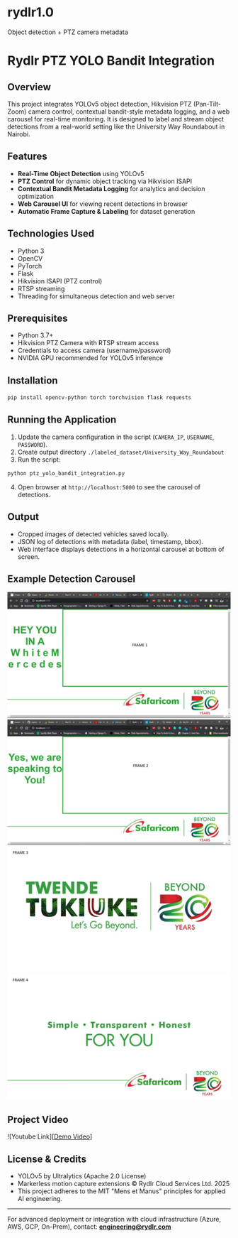 # rydlr1.0
Object detection + PTZ camera metadata
# Rydlr PTZ YOLO Bandit Integration

## Overview
This project integrates YOLOv5 object detection, Hikvision PTZ (Pan-Tilt-Zoom) camera control, contextual bandit-style metadata logging, and a web carousel for real-time monitoring. It is designed to label and stream object detections from a real-world setting like the University Way Roundabout in Nairobi.

## Features
- **Real-Time Object Detection** using YOLOv5
- **PTZ Control** for dynamic object tracking via Hikvision ISAPI
- **Contextual Bandit Metadata Logging** for analytics and decision optimization
- **Web Carousel UI** for viewing recent detections in browser
- **Automatic Frame Capture & Labeling** for dataset generation

## Technologies Used
- Python 3
- OpenCV
- PyTorch
- Flask
- Hikvision ISAPI (PTZ control)
- RTSP streaming
- Threading for simultaneous detection and web server

## Prerequisites
- Python 3.7+
- Hikvision PTZ Camera with RTSP stream access
- Credentials to access camera (username/password)
- NVIDIA GPU recommended for YOLOv5 inference

## Installation
```bash
pip install opencv-python torch torchvision flask requests
```

## Running the Application
1. Update the camera configuration in the script (`CAMERA_IP`, `USERNAME`, `PASSWORD`).
2. Create output directory `./labeled_dataset/University_Way_Roundabout`
3. Run the script:
```bash
python ptz_yolo_bandit_integration.py
```
4. Open browser at `http://localhost:5000` to see the carousel of detections.

## Output
- Cropped images of detected vehicles saved locally.
- JSON log of detections with metadata (label, timestamp, bbox).
- Web interface displays detections in a horizontal carousel at bottom of screen.

## Example Detection Carousel
![Web Carousel](./sample_carousel_view.jpg)
![Web Carousel](./sample_carousel_view_2.jpg)
![Web Carousel](./sample_carousel_view_3.jpg)
![Web Carousel](./sample_carousel_view_4.jpg)

## Project Video
![Youtube Link][[Demo Video](https://www.youtube.com/watch?v=IwhhjIyKejI)]

## License & Credits
- YOLOv5 by Ultralytics (Apache 2.0 License)
- Markerless motion capture extensions © Rydlr Cloud Services Ltd. 2025
- This project adheres to the MIT "Mens et Manus" principles for applied AI engineering.

---
For advanced deployment or integration with cloud infrastructure (Azure, AWS, GCP, On-Prem), 
contact: **engineering@rydlr.com**


[def]: ./sample_carousel_view_4.jpg